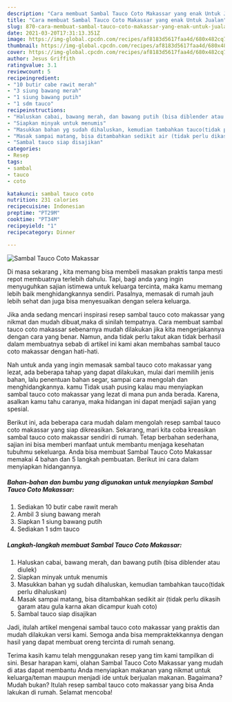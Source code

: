```yaml
---
description: "Cara membuat Sambal Tauco Coto Makassar yang enak Untuk Jualan"
title: "Cara membuat Sambal Tauco Coto Makassar yang enak Untuk Jualan"
slug: 870-cara-membuat-sambal-tauco-coto-makassar-yang-enak-untuk-jualan
date: 2021-03-20T17:31:13.351Z
image: https://img-global.cpcdn.com/recipes/af8183d5617faa4d/680x482cq70/sambal-tauco-coto-makassar-foto-resep-utama.jpg
thumbnail: https://img-global.cpcdn.com/recipes/af8183d5617faa4d/680x482cq70/sambal-tauco-coto-makassar-foto-resep-utama.jpg
cover: https://img-global.cpcdn.com/recipes/af8183d5617faa4d/680x482cq70/sambal-tauco-coto-makassar-foto-resep-utama.jpg
author: Jesus Griffith
ratingvalue: 3.1
reviewcount: 5
recipeingredient:
- "10 butir cabe rawit merah"
- "3 siung bawang merah"
- "1 siung bawang putih"
- "1 sdm tauco"
recipeinstructions:
- "Haluskan cabai, bawang merah, dan bawang putih (bisa diblender atau diulek)"
- "Siapkan minyak untuk menumis"
- "Masukkan bahan yg sudah dihaluskan, kemudian tambahkan tauco(tidak perlu dihaluskan)"
- "Masak sampai matang, bisa ditambahkan sedikit air (tidak perlu dikasih garam atau gula karna akan dicampur kuah coto)"
- "Sambal tauco siap disajikan"
categories:
- Resep
tags:
- sambal
- tauco
- coto

katakunci: sambal tauco coto 
nutrition: 231 calories
recipecuisine: Indonesian
preptime: "PT29M"
cooktime: "PT34M"
recipeyield: "1"
recipecategory: Dinner

---
```



![Sambal Tauco Coto Makassar](https://img-global.cpcdn.com/recipes/af8183d5617faa4d/680x482cq70/sambal-tauco-coto-makassar-foto-resep-utama.jpg)

Di masa  sekarang , kita memang bisa membeli masakan praktis tanpa mesti repot membuatnya terlebih dahulu. Tapi, bagi anda yang ingin menyuguhkan sajian istimewa untuk keluarga tercinta, maka kamu memang lebih baik menghidangkannya sendiri. Pasalnya, memasak di rumah jauh lebih sehat dan juga bisa menyesuaikan dengan selera keluarga.

Jika anda sedang mencari inspirasi resep sambal tauco coto makassar yang nikmat dan mudah dibuat,maka di sinilah tempatnya. Cara membuat sambal tauco coto makassar  sebenarnya mudah dilakukan jika kita mengerjakannya dengan cara yang benar. Namun, anda tidak perlu takut akan tidak berhasil dalam membuatnya 
sebab di artikel ini kami akan membahas sambal tauco coto makassar dengan hati-hati.  



Nah untuk anda yang ingin memasak sambal tauco coto makassar yang lezat, ada beberapa tahap yang dapat dilakukan, mulai dari memilih jenis bahan, lalu penentuan bahan segar, sampai cara mengolah dan menghidangkannya. kamu Tidak usah pusing kalau mau menyiapkan sambal tauco coto makassar yang lezat di mana pun anda berada. Karena, asalkan kamu  tahu caranya, maka hidangan ini dapat menjadi sajian yang spesial.

Berikut ini, ada beberapa cara mudah dalam mengolah resep sambal tauco coto makassar yang siap dikreasikan. Sekarang, mari kita coba kreasikan sambal tauco coto makassar sendiri di rumah. Tetap berbahan sederhana, sajian ini bisa memberi manfaat untuk membantu menjaga kesehatan tubuhmu sekeluarga. Anda bisa membuat Sambal Tauco Coto Makassar memakai 4 bahan dan 5 langkah pembuatan. Berikut ini cara dalam menyiapkan hidangannya.

<!--inarticleads1-->

##### Bahan-bahan dan bumbu yang digunakan untuk menyiapkan Sambal Tauco Coto Makassar:

1. Sediakan 10 butir cabe rawit merah
1. Ambil 3 siung bawang merah
1. Siapkan 1 siung bawang putih
1. Sediakan 1 sdm tauco




<!--inarticleads2-->

##### Langkah-langkah membuat Sambal Tauco Coto Makassar:

1. Haluskan cabai, bawang merah, dan bawang putih (bisa diblender atau diulek)
1. Siapkan minyak untuk menumis
1. Masukkan bahan yg sudah dihaluskan, kemudian tambahkan tauco(tidak perlu dihaluskan)
1. Masak sampai matang, bisa ditambahkan sedikit air (tidak perlu dikasih garam atau gula karna akan dicampur kuah coto)
1. Sambal tauco siap disajikan




Jadi, itulah artikel mengenai  sambal tauco coto makassar  yang praktis dan mudah dilakukan versi kami. Semoga anda bisa mempraktekkannya dengan hasil yang dapat membuat oreng tercinta di rumah senang. 

Terima kasih kamu telah menggunakan resep yang tim kami tampilkan di sini. Besar harapan kami, olahan  Sambal Tauco Coto Makassar yang mudah di atas dapat membantu Anda menyiapkan makanan yang nikmat untuk keluarga/teman maupun menjadi ide untuk berjualan makanan. Bagaimana? Mudah bukan? Itulah resep sambal tauco coto makassar yang bisa Anda lakukan di rumah. Selamat mencoba!

